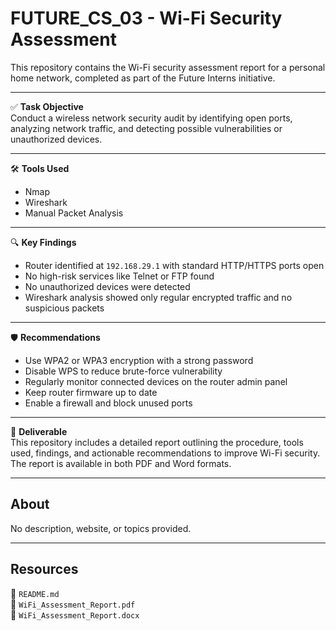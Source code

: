 # FUTURE_CS_03 - Wi-Fi Security Assessment

This repository contains the Wi-Fi security assessment report for a personal home network, completed as part of the Future Interns initiative.

---

✅ **Task Objective**  
Conduct a wireless network security audit by identifying open ports, analyzing network traffic, and detecting possible vulnerabilities or unauthorized devices.

---

🛠️ **Tools Used**  
- Nmap  
- Wireshark  
- Manual Packet Analysis

---

🔍 **Key Findings**  
- Router identified at `192.168.29.1` with standard HTTP/HTTPS ports open  
- No high-risk services like Telnet or FTP found  
- No unauthorized devices were detected  
- Wireshark analysis showed only regular encrypted traffic and no suspicious packets

---

🛡️ **Recommendations**  
- Use WPA2 or WPA3 encryption with a strong password  
- Disable WPS to reduce brute-force vulnerability  
- Regularly monitor connected devices on the router admin panel  
- Keep router firmware up to date  
- Enable a firewall and block unused ports

---

📄 **Deliverable**  
This repository includes a detailed report outlining the procedure, tools used, findings, and actionable recommendations to improve Wi-Fi security. The report is available in both PDF and Word formats.

---

## About  
No description, website, or topics provided.

---

## Resources  
📁 `README.md`  
📝 `WiFi_Assessment_Report.pdf`  
📝 `WiFi_Assessment_Report.docx`
